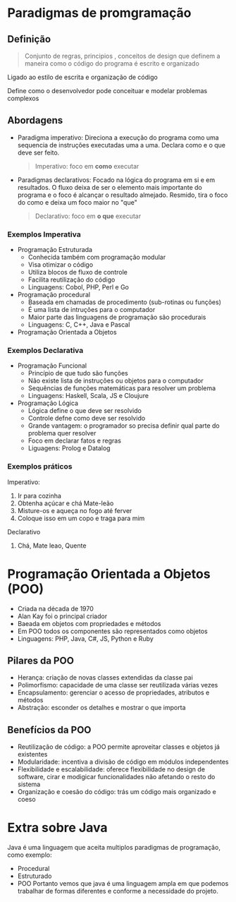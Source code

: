 # Paradigmas de promgramação

## Definição

> Conjunto de regras, principios , conceitos de design que definem a maneira como o código do programa é escrito e organizado

<p>Ligado ao estilo de escrita e organização de código</p>

<p>Define como o desenvolvedor pode conceituar e modelar problemas complexos</p>

## Abordagens

- Paradigma imperativo: Direciona a execução do programa como uma sequencia de instruções executadas uma a uma. Declara como e o que deve ser feito.

  > Imperativo: foco em **como** executar

- Paradigmas declarativos: Focado na lógica do programa em si e em resultados. O fluxo deixa de ser o elemento mais importante do programa e o foco é alcançar o resultado almejado. Resmido, tira o foco do como e deixa um foco maior no "que"
  > Declarativo: foco em **o que** executar

### Exemplos Imperativa

- Programação Estruturada
  - Conhecida também com programação modular
  - Visa otimizar o código
  - Utiliza blocos de fluxo de controle
  - Facilita reutilização do código
  - Linguagens: Cobol, PHP, Perl e Go
- Programação procedural
  - Baseada em chamadas de procedimento (sub-rotinas ou funções)
  - É uma lista de intruções para o computador
  - Maior parte das linguagens de programação são procedurais
  - Linguagens: C, C++, Java e Pascal
- Programação Orientada a Objetos

### Exemplos Declarativa

- Programação Funcional
  - Princípio de que tudo são funções
  - Não existe lista de instruções ou objetos para o computador
  - Sequências de funções matemáticas para resolver um problema
  - Linguagens: Haskell, Scala, JS e Cloujure
- Programação Lógica
  - Lógica define o que deve ser resolvido
  - Controle defne como deve ser resolvido
  - Grande vantagem: o programador so precisa definir qual parte do problema quer resolver
  - Foco em declarar fatos e regras
  - Liguagens: Prolog e Datalog

### Exemplos práticos

Imperativo:

1. Ir para cozinha
2. Obtenha açúcar e chá Mate-leão
3. Misture-os e aqueça no fogo até ferver
4. Coloque isso em um copo e traga para mim

Declarativo

1. Chá, Mate leao, Quente

# Programação Orientada a Objetos (POO)

- Criada na década de 1970
- Alan Kay foi o principal criador
- Baeada em objetos com propriedades e métodos
- Em POO todos os componentes são representados como objetos
- Linguagens: PHP, Java, C#, JS, Python e Ruby

## Pilares da POO

- Herança: criação de novas classes extendidas da classe pai
- Polimorfismo: capacidade de uma classe ser reutilizada várias vezes
- Encapsulamento: gerenciar o acesso de propriedades, atributos e métodos
- Abstração: esconder os detalhes e mostrar o que importa

## Benefícios da POO

- Reutilização de código: a POO permite aproveitar classes e objetos já existentes
- Modularidade: incentiva a divisão de código em módulos independentes
- Flexibilidade e escalabilidade: oferece flexibilidade no design de software, cirar e modigicar funcionalidades não afetando o resto do sistema
- Organização e coesão do código: trás um código mais organizado e coeso

# Extra sobre Java

Java é uma linguagem que aceita multiplos paradigmas de programação, como exemplo:

- Procedural
- Estruturado
- POO
  Portanto vemos que java é uma linguagem ampla em que podemos trabalhar de formas diferentes e conforme a necessidade do projeto.
